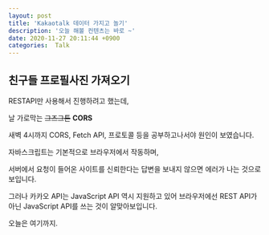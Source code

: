 ```yaml
---
layout: post
title: 'Kakaotalk 데이터 가지고 놀기'
description: '오늘 해볼 컨텐츠는 바로 ~'
date: 2020-11-27 20:11:44 +0900
categories:  Talk
---
```

## 친구들 프로필사진 가져오기
RESTAPI만 사용해서 진행하려고 했는데,

날 가로막는 ~~그즈그튼~~ **CORS**

새벽 4시까지 CORS, Fetch API, 프로토콜 등을 공부하고나서야 원인이 보였습니다.

자바스크립트는 기본적으로 브라우저에서 작동하며,

서버에서 요청이 들어온 사이트를 신뢰한다는 답변을 보내지 않으면 에러가 나는 것으로 보입니다.

그러나 카카오 API는 JavaScript API 역시 지원하고 있어 브라우저에선 REST API가 아닌 JavaScript API를 쓰는 것이 알맞아보입니다.

오늘은 여기까지.


<script>
const TOKEN = "RGFXKU1a4Ph1I8icJqsO0la8dcKfGe62OvDrGAopb1UAAAF2CtF4VQ"
const userAction = async () => {
  const response = await fetch('https://kauth.kakao.com/oauth/authorize?client_id='+"b0ced927e5fc9b17704e2cf109a061f8"+'&redirect_uri='+'https://uowol.github.io/oauth'+'&response_type=code',{
    headers: {
        Origin: "https://uowol.github.io"
    }
    
  });
  alert(response)
  const myJson = await response.json(); //extract JSON from the http response
  // do something with myJson
}
userAction()
</script>